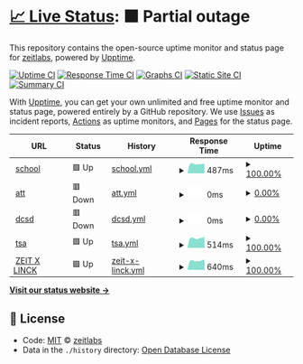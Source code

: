 # [📈 Live Status](https://up.zeit.cx): <!--live status--> **🟧 Partial outage**

This repository contains the open-source uptime monitor and status page for [zeitlabs](https://up.zeit.cx), powered by [Upptime](https://github.com/upptime/upptime).

[![Uptime CI](https://github.com/koj-co/upptime/workflows/Uptime%20CI/badge.svg)](https://github.com/koj-co/upptime/actions?query=workflow%3A%22Uptime+CI%22)
[![Response Time CI](https://github.com/koj-co/upptime/workflows/Response%20Time%20CI/badge.svg)](https://github.com/koj-co/upptime/actions?query=workflow%3A%22Response+Time+CI%22)
[![Graphs CI](https://github.com/koj-co/upptime/workflows/Graphs%20CI/badge.svg)](https://github.com/koj-co/upptime/actions?query=workflow%3A%22Graphs+CI%22)
[![Static Site CI](https://github.com/koj-co/upptime/workflows/Static%20Site%20CI/badge.svg)](https://github.com/koj-co/upptime/actions?query=workflow%3A%22Static+Site+CI%22)
[![Summary CI](https://github.com/koj-co/upptime/workflows/Summary%20CI/badge.svg)](https://github.com/koj-co/upptime/actions?query=workflow%3A%22Summary+CI%22)

With [Upptime](https://upptime.js.org), you can get your own unlimited and free uptime monitor and status page, powered entirely by a GitHub repository. We use [Issues](https://github.com/zeitlabs/uptime-checker/issues) as incident reports, [Actions](https://github.com/zeitlabs/uptime-checker/actions) as uptime monitors, and [Pages](https://up.zeit.cx) for the status page.

<!--start: status pages-->
<!-- This summary is generated by Upptime (https://github.com/upptime/upptime) -->
<!-- Do not edit this manually, your changes will be overwritten -->
<!-- prettier-ignore -->
| URL | Status | History | Response Time | Uptime |
| --- | ------ | ------- | ------------- | ------ |
| <img alt="" src="https://favicons.githubusercontent.com/sch.bikou.in" height="13"> [school](https://sch.bikou.in) | 🟩 Up | [school.yml](https://github.com/zeitlabs/uptime-checker/commits/HEAD/history/school.yml) | <details><summary><img alt="Response time graph" src="./graphs/school/response-time-week.png" height="20"> 487ms</summary><br><a href="https://up.zeit.cx/history/school"><img alt="Response time 528" src="https://img.shields.io/endpoint?url=https%3A%2F%2Fraw.githubusercontent.com%2Fzeitlabs%2Fuptime-checker%2FHEAD%2Fapi%2Fschool%2Fresponse-time.json"></a><br><a href="https://up.zeit.cx/history/school"><img alt="24-hour response time 475" src="https://img.shields.io/endpoint?url=https%3A%2F%2Fraw.githubusercontent.com%2Fzeitlabs%2Fuptime-checker%2FHEAD%2Fapi%2Fschool%2Fresponse-time-day.json"></a><br><a href="https://up.zeit.cx/history/school"><img alt="7-day response time 487" src="https://img.shields.io/endpoint?url=https%3A%2F%2Fraw.githubusercontent.com%2Fzeitlabs%2Fuptime-checker%2FHEAD%2Fapi%2Fschool%2Fresponse-time-week.json"></a><br><a href="https://up.zeit.cx/history/school"><img alt="30-day response time 514" src="https://img.shields.io/endpoint?url=https%3A%2F%2Fraw.githubusercontent.com%2Fzeitlabs%2Fuptime-checker%2FHEAD%2Fapi%2Fschool%2Fresponse-time-month.json"></a><br><a href="https://up.zeit.cx/history/school"><img alt="1-year response time 528" src="https://img.shields.io/endpoint?url=https%3A%2F%2Fraw.githubusercontent.com%2Fzeitlabs%2Fuptime-checker%2FHEAD%2Fapi%2Fschool%2Fresponse-time-year.json"></a></details> | <details><summary><a href="https://up.zeit.cx/history/school">100.00%</a></summary><a href="https://up.zeit.cx/history/school"><img alt="All-time uptime 100.00%" src="https://img.shields.io/endpoint?url=https%3A%2F%2Fraw.githubusercontent.com%2Fzeitlabs%2Fuptime-checker%2FHEAD%2Fapi%2Fschool%2Fuptime.json"></a><br><a href="https://up.zeit.cx/history/school"><img alt="24-hour uptime 100.00%" src="https://img.shields.io/endpoint?url=https%3A%2F%2Fraw.githubusercontent.com%2Fzeitlabs%2Fuptime-checker%2FHEAD%2Fapi%2Fschool%2Fuptime-day.json"></a><br><a href="https://up.zeit.cx/history/school"><img alt="7-day uptime 100.00%" src="https://img.shields.io/endpoint?url=https%3A%2F%2Fraw.githubusercontent.com%2Fzeitlabs%2Fuptime-checker%2FHEAD%2Fapi%2Fschool%2Fuptime-week.json"></a><br><a href="https://up.zeit.cx/history/school"><img alt="30-day uptime 100.00%" src="https://img.shields.io/endpoint?url=https%3A%2F%2Fraw.githubusercontent.com%2Fzeitlabs%2Fuptime-checker%2FHEAD%2Fapi%2Fschool%2Fuptime-month.json"></a><br><a href="https://up.zeit.cx/history/school"><img alt="1-year uptime 100.00%" src="https://img.shields.io/endpoint?url=https%3A%2F%2Fraw.githubusercontent.com%2Fzeitlabs%2Fuptime-checker%2FHEAD%2Fapi%2Fschool%2Fuptime-year.json"></a></details>
| <img alt="" src="https://favicons.githubusercontent.com/att.bikou.in" height="13"> [att](https://att.bikou.in) | 🟥 Down | [att.yml](https://github.com/zeitlabs/uptime-checker/commits/HEAD/history/att.yml) | <details><summary><img alt="Response time graph" src="./graphs/att/response-time-week.png" height="20"> 0ms</summary><br><a href="https://up.zeit.cx/history/att"><img alt="Response time 533" src="https://img.shields.io/endpoint?url=https%3A%2F%2Fraw.githubusercontent.com%2Fzeitlabs%2Fuptime-checker%2FHEAD%2Fapi%2Fatt%2Fresponse-time.json"></a><br><a href="https://up.zeit.cx/history/att"><img alt="24-hour response time 0" src="https://img.shields.io/endpoint?url=https%3A%2F%2Fraw.githubusercontent.com%2Fzeitlabs%2Fuptime-checker%2FHEAD%2Fapi%2Fatt%2Fresponse-time-day.json"></a><br><a href="https://up.zeit.cx/history/att"><img alt="7-day response time 0" src="https://img.shields.io/endpoint?url=https%3A%2F%2Fraw.githubusercontent.com%2Fzeitlabs%2Fuptime-checker%2FHEAD%2Fapi%2Fatt%2Fresponse-time-week.json"></a><br><a href="https://up.zeit.cx/history/att"><img alt="30-day response time 0" src="https://img.shields.io/endpoint?url=https%3A%2F%2Fraw.githubusercontent.com%2Fzeitlabs%2Fuptime-checker%2FHEAD%2Fapi%2Fatt%2Fresponse-time-month.json"></a><br><a href="https://up.zeit.cx/history/att"><img alt="1-year response time 534" src="https://img.shields.io/endpoint?url=https%3A%2F%2Fraw.githubusercontent.com%2Fzeitlabs%2Fuptime-checker%2FHEAD%2Fapi%2Fatt%2Fresponse-time-year.json"></a></details> | <details><summary><a href="https://up.zeit.cx/history/att">0.00%</a></summary><a href="https://up.zeit.cx/history/att"><img alt="All-time uptime 77.32%" src="https://img.shields.io/endpoint?url=https%3A%2F%2Fraw.githubusercontent.com%2Fzeitlabs%2Fuptime-checker%2FHEAD%2Fapi%2Fatt%2Fuptime.json"></a><br><a href="https://up.zeit.cx/history/att"><img alt="24-hour uptime 0.00%" src="https://img.shields.io/endpoint?url=https%3A%2F%2Fraw.githubusercontent.com%2Fzeitlabs%2Fuptime-checker%2FHEAD%2Fapi%2Fatt%2Fuptime-day.json"></a><br><a href="https://up.zeit.cx/history/att"><img alt="7-day uptime 0.00%" src="https://img.shields.io/endpoint?url=https%3A%2F%2Fraw.githubusercontent.com%2Fzeitlabs%2Fuptime-checker%2FHEAD%2Fapi%2Fatt%2Fuptime-week.json"></a><br><a href="https://up.zeit.cx/history/att"><img alt="30-day uptime 1.38%" src="https://img.shields.io/endpoint?url=https%3A%2F%2Fraw.githubusercontent.com%2Fzeitlabs%2Fuptime-checker%2FHEAD%2Fapi%2Fatt%2Fuptime-month.json"></a><br><a href="https://up.zeit.cx/history/att"><img alt="1-year uptime 77.05%" src="https://img.shields.io/endpoint?url=https%3A%2F%2Fraw.githubusercontent.com%2Fzeitlabs%2Fuptime-checker%2FHEAD%2Fapi%2Fatt%2Fuptime-year.json"></a></details>
| <img alt="" src="https://favicons.githubusercontent.com/dcsd.bikou.in" height="13"> [dcsd](https://dcsd.bikou.in) | 🟥 Down | [dcsd.yml](https://github.com/zeitlabs/uptime-checker/commits/HEAD/history/dcsd.yml) | <details><summary><img alt="Response time graph" src="./graphs/dcsd/response-time-week.png" height="20"> 0ms</summary><br><a href="https://up.zeit.cx/history/dcsd"><img alt="Response time 523" src="https://img.shields.io/endpoint?url=https%3A%2F%2Fraw.githubusercontent.com%2Fzeitlabs%2Fuptime-checker%2FHEAD%2Fapi%2Fdcsd%2Fresponse-time.json"></a><br><a href="https://up.zeit.cx/history/dcsd"><img alt="24-hour response time 0" src="https://img.shields.io/endpoint?url=https%3A%2F%2Fraw.githubusercontent.com%2Fzeitlabs%2Fuptime-checker%2FHEAD%2Fapi%2Fdcsd%2Fresponse-time-day.json"></a><br><a href="https://up.zeit.cx/history/dcsd"><img alt="7-day response time 0" src="https://img.shields.io/endpoint?url=https%3A%2F%2Fraw.githubusercontent.com%2Fzeitlabs%2Fuptime-checker%2FHEAD%2Fapi%2Fdcsd%2Fresponse-time-week.json"></a><br><a href="https://up.zeit.cx/history/dcsd"><img alt="30-day response time 0" src="https://img.shields.io/endpoint?url=https%3A%2F%2Fraw.githubusercontent.com%2Fzeitlabs%2Fuptime-checker%2FHEAD%2Fapi%2Fdcsd%2Fresponse-time-month.json"></a><br><a href="https://up.zeit.cx/history/dcsd"><img alt="1-year response time 522" src="https://img.shields.io/endpoint?url=https%3A%2F%2Fraw.githubusercontent.com%2Fzeitlabs%2Fuptime-checker%2FHEAD%2Fapi%2Fdcsd%2Fresponse-time-year.json"></a></details> | <details><summary><a href="https://up.zeit.cx/history/dcsd">0.00%</a></summary><a href="https://up.zeit.cx/history/dcsd"><img alt="All-time uptime 77.32%" src="https://img.shields.io/endpoint?url=https%3A%2F%2Fraw.githubusercontent.com%2Fzeitlabs%2Fuptime-checker%2FHEAD%2Fapi%2Fdcsd%2Fuptime.json"></a><br><a href="https://up.zeit.cx/history/dcsd"><img alt="24-hour uptime 0.00%" src="https://img.shields.io/endpoint?url=https%3A%2F%2Fraw.githubusercontent.com%2Fzeitlabs%2Fuptime-checker%2FHEAD%2Fapi%2Fdcsd%2Fuptime-day.json"></a><br><a href="https://up.zeit.cx/history/dcsd"><img alt="7-day uptime 0.00%" src="https://img.shields.io/endpoint?url=https%3A%2F%2Fraw.githubusercontent.com%2Fzeitlabs%2Fuptime-checker%2FHEAD%2Fapi%2Fdcsd%2Fuptime-week.json"></a><br><a href="https://up.zeit.cx/history/dcsd"><img alt="30-day uptime 1.38%" src="https://img.shields.io/endpoint?url=https%3A%2F%2Fraw.githubusercontent.com%2Fzeitlabs%2Fuptime-checker%2FHEAD%2Fapi%2Fdcsd%2Fuptime-month.json"></a><br><a href="https://up.zeit.cx/history/dcsd"><img alt="1-year uptime 77.05%" src="https://img.shields.io/endpoint?url=https%3A%2F%2Fraw.githubusercontent.com%2Fzeitlabs%2Fuptime-checker%2FHEAD%2Fapi%2Fdcsd%2Fuptime-year.json"></a></details>
| <img alt="" src="https://favicons.githubusercontent.com/tsa-dev.bikou.in" height="13"> [tsa](https://tsa-dev.bikou.in) | 🟩 Up | [tsa.yml](https://github.com/zeitlabs/uptime-checker/commits/HEAD/history/tsa.yml) | <details><summary><img alt="Response time graph" src="./graphs/tsa/response-time-week.png" height="20"> 514ms</summary><br><a href="https://up.zeit.cx/history/tsa"><img alt="Response time 521" src="https://img.shields.io/endpoint?url=https%3A%2F%2Fraw.githubusercontent.com%2Fzeitlabs%2Fuptime-checker%2FHEAD%2Fapi%2Ftsa%2Fresponse-time.json"></a><br><a href="https://up.zeit.cx/history/tsa"><img alt="24-hour response time 509" src="https://img.shields.io/endpoint?url=https%3A%2F%2Fraw.githubusercontent.com%2Fzeitlabs%2Fuptime-checker%2FHEAD%2Fapi%2Ftsa%2Fresponse-time-day.json"></a><br><a href="https://up.zeit.cx/history/tsa"><img alt="7-day response time 514" src="https://img.shields.io/endpoint?url=https%3A%2F%2Fraw.githubusercontent.com%2Fzeitlabs%2Fuptime-checker%2FHEAD%2Fapi%2Ftsa%2Fresponse-time-week.json"></a><br><a href="https://up.zeit.cx/history/tsa"><img alt="30-day response time 513" src="https://img.shields.io/endpoint?url=https%3A%2F%2Fraw.githubusercontent.com%2Fzeitlabs%2Fuptime-checker%2FHEAD%2Fapi%2Ftsa%2Fresponse-time-month.json"></a><br><a href="https://up.zeit.cx/history/tsa"><img alt="1-year response time 522" src="https://img.shields.io/endpoint?url=https%3A%2F%2Fraw.githubusercontent.com%2Fzeitlabs%2Fuptime-checker%2FHEAD%2Fapi%2Ftsa%2Fresponse-time-year.json"></a></details> | <details><summary><a href="https://up.zeit.cx/history/tsa">100.00%</a></summary><a href="https://up.zeit.cx/history/tsa"><img alt="All-time uptime 100.00%" src="https://img.shields.io/endpoint?url=https%3A%2F%2Fraw.githubusercontent.com%2Fzeitlabs%2Fuptime-checker%2FHEAD%2Fapi%2Ftsa%2Fuptime.json"></a><br><a href="https://up.zeit.cx/history/tsa"><img alt="24-hour uptime 100.00%" src="https://img.shields.io/endpoint?url=https%3A%2F%2Fraw.githubusercontent.com%2Fzeitlabs%2Fuptime-checker%2FHEAD%2Fapi%2Ftsa%2Fuptime-day.json"></a><br><a href="https://up.zeit.cx/history/tsa"><img alt="7-day uptime 100.00%" src="https://img.shields.io/endpoint?url=https%3A%2F%2Fraw.githubusercontent.com%2Fzeitlabs%2Fuptime-checker%2FHEAD%2Fapi%2Ftsa%2Fuptime-week.json"></a><br><a href="https://up.zeit.cx/history/tsa"><img alt="30-day uptime 100.00%" src="https://img.shields.io/endpoint?url=https%3A%2F%2Fraw.githubusercontent.com%2Fzeitlabs%2Fuptime-checker%2FHEAD%2Fapi%2Ftsa%2Fuptime-month.json"></a><br><a href="https://up.zeit.cx/history/tsa"><img alt="1-year uptime 100.00%" src="https://img.shields.io/endpoint?url=https%3A%2F%2Fraw.githubusercontent.com%2Fzeitlabs%2Fuptime-checker%2FHEAD%2Fapi%2Ftsa%2Fuptime-year.json"></a></details>
| <img alt="" src="https://favicons.githubusercontent.com/www.zeitxlinck.com" height="13"> [ZEIT X LINCK](https://www.zeitxlinck.com) | 🟩 Up | [zeit-x-linck.yml](https://github.com/zeitlabs/uptime-checker/commits/HEAD/history/zeit-x-linck.yml) | <details><summary><img alt="Response time graph" src="./graphs/zeit-x-linck/response-time-week.png" height="20"> 640ms</summary><br><a href="https://up.zeit.cx/history/zeit-x-linck"><img alt="Response time 685" src="https://img.shields.io/endpoint?url=https%3A%2F%2Fraw.githubusercontent.com%2Fzeitlabs%2Fuptime-checker%2FHEAD%2Fapi%2Fzeit-x-linck%2Fresponse-time.json"></a><br><a href="https://up.zeit.cx/history/zeit-x-linck"><img alt="24-hour response time 604" src="https://img.shields.io/endpoint?url=https%3A%2F%2Fraw.githubusercontent.com%2Fzeitlabs%2Fuptime-checker%2FHEAD%2Fapi%2Fzeit-x-linck%2Fresponse-time-day.json"></a><br><a href="https://up.zeit.cx/history/zeit-x-linck"><img alt="7-day response time 640" src="https://img.shields.io/endpoint?url=https%3A%2F%2Fraw.githubusercontent.com%2Fzeitlabs%2Fuptime-checker%2FHEAD%2Fapi%2Fzeit-x-linck%2Fresponse-time-week.json"></a><br><a href="https://up.zeit.cx/history/zeit-x-linck"><img alt="30-day response time 663" src="https://img.shields.io/endpoint?url=https%3A%2F%2Fraw.githubusercontent.com%2Fzeitlabs%2Fuptime-checker%2FHEAD%2Fapi%2Fzeit-x-linck%2Fresponse-time-month.json"></a><br><a href="https://up.zeit.cx/history/zeit-x-linck"><img alt="1-year response time 685" src="https://img.shields.io/endpoint?url=https%3A%2F%2Fraw.githubusercontent.com%2Fzeitlabs%2Fuptime-checker%2FHEAD%2Fapi%2Fzeit-x-linck%2Fresponse-time-year.json"></a></details> | <details><summary><a href="https://up.zeit.cx/history/zeit-x-linck">100.00%</a></summary><a href="https://up.zeit.cx/history/zeit-x-linck"><img alt="All-time uptime 100.00%" src="https://img.shields.io/endpoint?url=https%3A%2F%2Fraw.githubusercontent.com%2Fzeitlabs%2Fuptime-checker%2FHEAD%2Fapi%2Fzeit-x-linck%2Fuptime.json"></a><br><a href="https://up.zeit.cx/history/zeit-x-linck"><img alt="24-hour uptime 100.00%" src="https://img.shields.io/endpoint?url=https%3A%2F%2Fraw.githubusercontent.com%2Fzeitlabs%2Fuptime-checker%2FHEAD%2Fapi%2Fzeit-x-linck%2Fuptime-day.json"></a><br><a href="https://up.zeit.cx/history/zeit-x-linck"><img alt="7-day uptime 100.00%" src="https://img.shields.io/endpoint?url=https%3A%2F%2Fraw.githubusercontent.com%2Fzeitlabs%2Fuptime-checker%2FHEAD%2Fapi%2Fzeit-x-linck%2Fuptime-week.json"></a><br><a href="https://up.zeit.cx/history/zeit-x-linck"><img alt="30-day uptime 100.00%" src="https://img.shields.io/endpoint?url=https%3A%2F%2Fraw.githubusercontent.com%2Fzeitlabs%2Fuptime-checker%2FHEAD%2Fapi%2Fzeit-x-linck%2Fuptime-month.json"></a><br><a href="https://up.zeit.cx/history/zeit-x-linck"><img alt="1-year uptime 100.00%" src="https://img.shields.io/endpoint?url=https%3A%2F%2Fraw.githubusercontent.com%2Fzeitlabs%2Fuptime-checker%2FHEAD%2Fapi%2Fzeit-x-linck%2Fuptime-year.json"></a></details>

<!--end: status pages-->

[**Visit our status website →**](https://up.zeit.cx)

## 📄 License

- Code: [MIT](./LICENSE) © [zeitlabs](https://up.zeit.cx)
- Data in the `./history` directory: [Open Database License](https://opendatacommons.org/licenses/odbl/1-0/)
